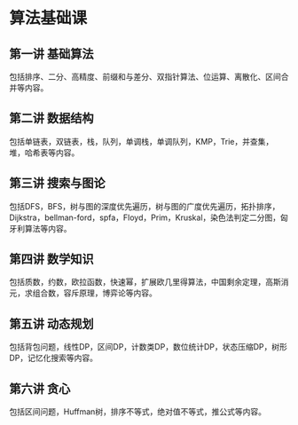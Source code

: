 # 算法基础课
## 第一讲 基础算法
包括排序、二分、高精度、前缀和与差分、双指针算法、位运算、离散化、区间合并等内容。

## 第二讲 数据结构
包括单链表，双链表，栈，队列，单调栈，单调队列，KMP，Trie，并查集，堆，哈希表等内容。

## 第三讲 搜索与图论
包括DFS，BFS，树与图的深度优先遍历，树与图的广度优先遍历，拓扑排序，Dijkstra，bellman-ford，spfa，Floyd，Prim，Kruskal，染色法判定二分图，匈牙利算法等内容。

## 第四讲 数学知识
包括质数，约数，欧拉函数，快速幂，扩展欧几里得算法，中国剩余定理，高斯消元，求组合数，容斥原理，博弈论等内容。

## 第五讲 动态规划
包括背包问题，线性DP，区间DP，计数类DP，数位统计DP，状态压缩DP，树形DP，记忆化搜索等内容。

## 第六讲 贪心
包括区间问题，Huffman树，排序不等式，绝对值不等式，推公式等内容。


